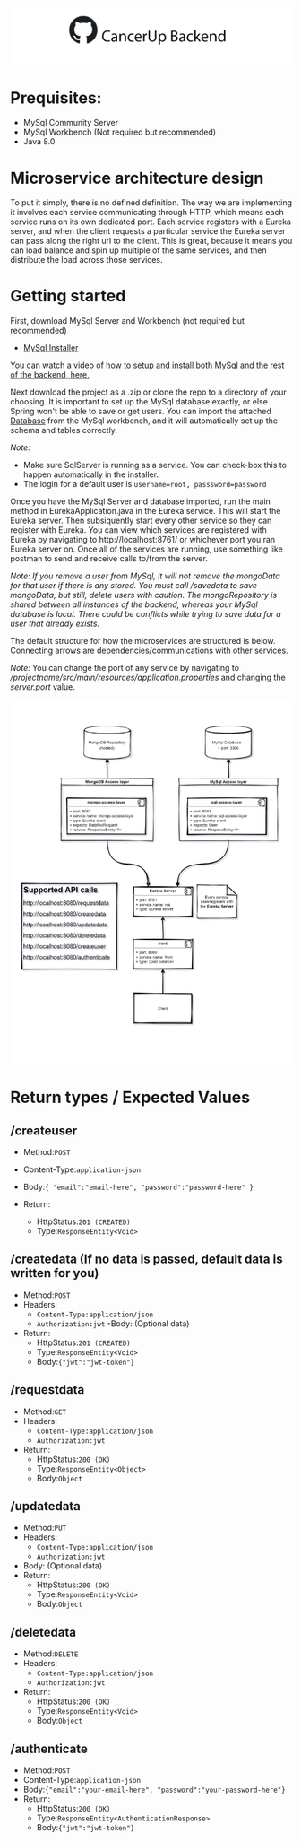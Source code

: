 
![Repository Logo](repository-open-graph-template_banner.png)

# Prequisites:
- MySql Community Server
- MySql Workbench (Not required but recommended)
- Java 8.0


# Microservice architecture design
To put it simply, there is no defined definition.
The way we are implementing it involves each service communicating through HTTP, which means each service runs on its own dedicated port.
Each service registers with a Eureka server, and when the client requests a particular service the Eureka server can pass along the right url to the client.
This is great, because it means you can load balance and spin up multiple of the same services, and then distribute the load across those services.

# Getting started
First, download MySql Server and Workbench (not required but recommended)
- [MySql Installer](https://dev.mysql.com/downloads/installer/)

You can watch a video of [how to setup and install both MySql and the rest of the backend, here.](https://www.youtube.com/watch?v=T8FWQiWWmD8)

Next download the project as a .zip or clone the repo to a directory of your choosing.
It is important to set up the MySql database exactly, or else Spring won't be able to save or get users.
You can import the attached [Database](test-database.sql) from the MySql workbench, and it will automatically set up the schema and tables correctly.

*Note:*
- Make sure SqlServer is running as a service. You can check-box this to happen automatically in the installer.
- The login for a default user is `username=root, passsword=password`

Once you have the MySql Server and database imported, run the main method in EurekaApplication.java in the Eureka service.
This will start the Eureka server. Then subsiquently start every other service so they can register with Eureka. 
You can view which services are registered with Eureka by navigating to http://localhost:8761/ or whichever port you ran Eureka server on.
Once all of the services are running, use something like postman to send and receive calls to/from the server. 

*Note: If you remove a user from MySql, it will not remove the mongoData for that user if there is any stored. You must call /savedata to save mongoData, but still, delete users with caution.
The mongoRepository is shared between all instances of the backend, whereas your MySql database is local. There could be conflicts while trying to save data for a user that already exists.*

The default structure for how the microservices are structured is below. Connecting arrows are dependencies/communications with other services.


*Note:* You can change the port of any service by navigating to */projectname/src/main/resources/application.properties* and changing the *server.port* value.


![Architecture](MicroServiceArch.jpg)


# Return types / Expected Values

## /createuser

- Method:`POST`
- Content-Type:`application-json`
- Body:`{
  "email":"email-here",
  "password":"password-here"
  }`

- Return:
  - HttpStatus:`201 (CREATED)`
  - Type:`ResponseEntity<Void>`

## /createdata (If no data is passed, default data is written for you)

- Method:`POST`
- Headers:
  - `Content-Type:application/json`
  - `Authorization:jwt`
-Body: (Optional data)
- Return:
  - HttpStatus:`201 (CREATED)`
  - Type:`ResponseEntity<Void>`
  - Body:`{"jwt":"jwt-token"}`

## /requestdata

- Method:`GET`
- Headers:
  - `Content-Type:application/json`
  - `Authorization:jwt`
- Return:
  - HttpStatus:`200 (OK)`
  - Type:`ResponseEntity<Object>`
  - Body:`Object`

## /updatedata

- Method:`PUT`
- Headers:
  - `Content-Type:application/json`
  - `Authorization:jwt`
- Body: (Optional data)
- Return:
  - HttpStatus:`200 (OK)`
  - Type:`ResponseEntity<Void>`
  - Body:`Object`

## /deletedata

- Method:`DELETE`
- Headers:
  - `Content-Type:application/json`
  - `Authorization:jwt`
- Return:
  - HttpStatus:`200 (OK)`
  - Type:`ResponseEntity<Void>`
  - Body:`Object`

## /authenticate
- Method:`POST`
- Content-Type:`application-json`
- Body:`{"email":"your-email-here", "password":"your-password-here"}`
- Return:
  - HttpStatus:`200 (OK)`
  - Type:`ResponseEntity<AuthenticationResponse>`
  - Body:`{"jwt":"jwt-token"}`

